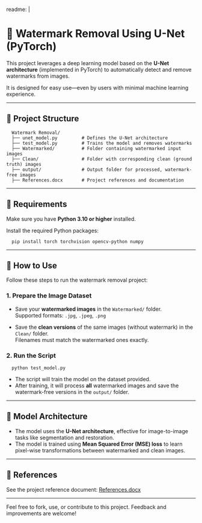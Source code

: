 readme: |
  # 🧼 Watermark Removal Using U-Net (PyTorch)

  This project leverages a deep learning model based on the **U-Net architecture** (implemented in PyTorch) to automatically detect and remove watermarks from images.

  It is designed for easy use—even by users with minimal machine learning experience.

  ---

  ## 📂 Project Structure

      Watermark Removal/
      ├── unet_model.py         # Defines the U-Net architecture
      ├── test_model.py         # Trains the model and removes watermarks
      ├── Watermarked/          # Folder containing watermarked input images
      ├── Clean/                # Folder with corresponding clean (ground truth) images
      ├── output/               # Output folder for processed, watermark-free images
      ├── References.docx       # Project references and documentation

  ---

  ## 🔧 Requirements

  Make sure you have **Python 3.10 or higher** installed.

  Install the required Python packages:

      pip install torch torchvision opencv-python numpy

  ---

  ## 🚀 How to Use

  Follow these steps to run the watermark removal project:

  ### 1. Prepare the Image Dataset

  - Save your **watermarked images** in the `Watermarked/` folder.  
    Supported formats: `.jpg`, `.jpeg`, `.png`

  - Save the **clean versions** of the same images (without watermark) in the `Clean/` folder.  
    Filenames must match the watermarked ones exactly.

  ### 2. Run the Script

      python test_model.py

  - The script will train the model on the dataset provided.
  - After training, it will process **all** watermarked images and save the watermark-free versions in the `output/` folder.

  ---

  ## 🧠 Model Architecture

  - The model uses the **U-Net architecture**, effective for image-to-image tasks like segmentation and restoration.
  - The model is trained using **Mean Squared Error (MSE) loss** to learn pixel-wise transformations between watermarked and clean images.

  ---

  ## 📄 References

  See the project reference document: [References.docx](References.docx)

  ---

  Feel free to fork, use, or contribute to this project. Feedback and improvements are welcome!
